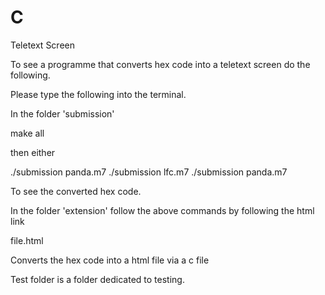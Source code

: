 # C

Teletext Screen

To see a programme that converts hex code into a teletext screen do the following.

Please type the following into the terminal.

In the folder 'submission'

make all

then either 

./submission panda.m7
./submission lfc.m7
./submission panda.m7

To see the converted hex code.

In the folder 'extension' follow the above commands by following the html link 

file.html

Converts the hex code into a html file via a c file

Test folder is a folder dedicated to testing. 


